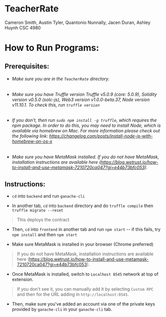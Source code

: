 # TeacherRate
Cameron Smith, Austin Tyler, Quantonio Nunnally, Jacen Duran, Ashley Huynh
CSC 4980

# How to Run Programs:

## Prerequisites:
* ###### Make sure you are in the `TeacherRate` directory.

* ###### Make sure you have Truffle version Truffle v5.0.9 (core: 5.0.9), Solidity version v0.5.0 (solc-js), Web3 version v1.0.0-beta.37, Node version v11.10.1. To check this, run `truffle version`

* ###### If you don't, then run `sudo npm install -g truffle`, which requires the npm package. In order to do this, you may need to install Node, which is available via homebrew on Mac. For more information please check out the following link: https://changelog.com/posts/install-node-js-with-homebrew-on-os-x 

* ###### Make sure you have MetaMask installed. If you do not have MetaMask, installation instructions are available here (https://blog.wetrust.io/how-to-install-and-use-metamask-7210720ca047?gi=e44b73bfc053).

## Instructions:
* `cd` into `backend` and run `ganache-cli`

* In another tab, `cd` into `backend` directory and do `truffle compile` then `truffle migrate --reset`
> This deploys the contract 

* Then, `cd` into `frontend` in another tab and run `npm start` -- if this fails, try `npm install` and then `npm start`

* Make sure MetaMask is installed in your browser (Chrome preferred)
> If you do not have MetaMask, installation instructions are available here (https://blog.wetrust.io/how-to-install-and-use-metamask-7210720ca047?gi=e44b73bfc053).

* Once MetaMask is installed, switch to `Localhost 8545` network at top of extension. 
> If you don't see it, you can manually add it by selecting `Custom RPC` and then for the URL adding in `http://localhost:8545`.

* Then, make sure you've added an account via one of the private keys provided by `ganache-cli` in your `ganache-cli` tab. 

